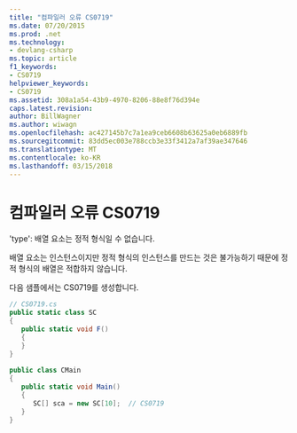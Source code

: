 ```yaml
---
title: "컴파일러 오류 CS0719"
ms.date: 07/20/2015
ms.prod: .net
ms.technology:
- devlang-csharp
ms.topic: article
f1_keywords:
- CS0719
helpviewer_keywords:
- CS0719
ms.assetid: 308a1a54-43b9-4970-8206-88e8f76d394e
caps.latest.revision: 
author: BillWagner
ms.author: wiwagn
ms.openlocfilehash: ac427145b7c7a1ea9ceb6608b63625a0eb6889fb
ms.sourcegitcommit: 83dd5ec003e788ccb3e33f3412a7af39ae347646
ms.translationtype: MT
ms.contentlocale: ko-KR
ms.lasthandoff: 03/15/2018
---
```

# <a name="compiler-error-cs0719"></a>컴파일러 오류 CS0719
'type': 배열 요소는 정적 형식일 수 없습니다.  
  
 배열 요소는 인스턴스이지만 정적 형식의 인스턴스를 만드는 것은 불가능하기 때문에 정적 형식의 배열은 적합하지 않습니다.  
  
 다음 샘플에서는 CS0719를 생성합니다.  
  
```csharp  
// CS0719.cs  
public static class SC  
{  
   public static void F()  
   {  
   }  
}  
  
public class CMain  
{  
   public static void Main()  
   {  
      SC[] sca = new SC[10];  // CS0719  
   }  
}  
```
